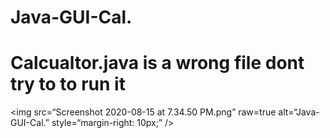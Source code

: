 # Java-GUI-Cal.
# Calcualtor.java is a wrong file dont try to to run it
<img
src=“Screenshot 2020-08-15 at 7.34.50 PM.png”
raw=true
alt=“Java-GUI-Cal.”
style=“margin-right: 10px;”
/>
